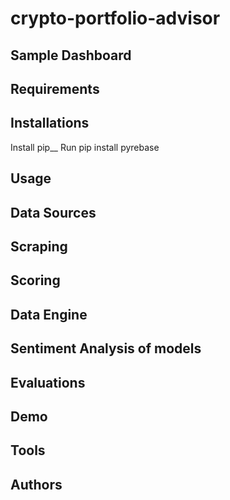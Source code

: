 # crypto-portfolio-advisor
## Sample Dashboard
## Requirements
## Installations
Install pip__
Run pip install pyrebase
## Usage
## Data Sources
## Scraping
## Scoring
## Data Engine
## Sentiment Analysis of models
## Evaluations
## Demo
## Tools
## Authors

